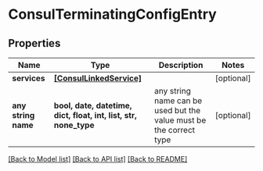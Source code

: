 # ConsulTerminatingConfigEntry


## Properties
Name | Type | Description | Notes
------------ | ------------- | ------------- | -------------
**services** | [**[ConsulLinkedService]**](ConsulLinkedService.md) |  | [optional] 
**any string name** | **bool, date, datetime, dict, float, int, list, str, none_type** | any string name can be used but the value must be the correct type | [optional]

[[Back to Model list]](../README.md#documentation-for-models) [[Back to API list]](../README.md#documentation-for-api-endpoints) [[Back to README]](../README.md)



